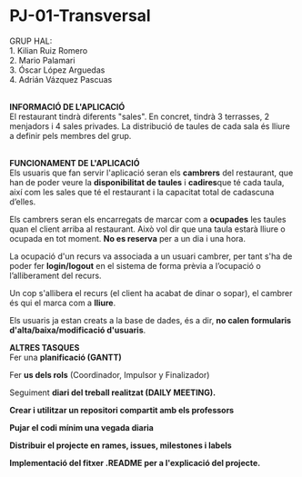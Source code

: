 # PJ-01-Transversal
GRUP HAL:<br>
    1. Kilian Ruiz Romero<br>
    2. Mario Palamari<br>
    3. Óscar López Arguedas<br>
    4. Adrián Vázquez Pascuas<br><br>

<b>INFORMACIÓ DE L'APLICACIÓ</b><br>
El restaurant tindrà diferents "sales". En concret, tindrà 3 terrasses, 2 menjadors i 4 sales privades. La distribució de taules de cada sala és lliure a definir pels membres del grup.<br><br>

<b>FUNCIONAMENT DE L'APLICACIÓ</b><br>
Els usuaris que fan servir l'aplicació seran els <b>cambrers</b> del restaurant, que han de poder veure la <b>disponibilitat de taules</b> i <b>cadires</b>que té cada taula, així com les sales que té el restaurant i la capacitat total de cadascuna d’elles.<br>

Els cambrers seran els encarregats de marcar com a <b>ocupades</b> les taules quan el client arriba al restaurant. Això vol dir que una taula estarà lliure o ocupada en tot moment. <b>No es reserva</b> per a un dia i una hora.<br>

La ocupació d'un recurs va associada a un usuari cambrer, per tant s'ha de poder fer <b>login/logout</b> en el sistema de forma prèvia a l’ocupació o l’alliberament del recurs.<br>

Un cop s'allibera el recurs (el client ha acabat de dinar o sopar), el cambrer és qui el marca com a <b>lliure</b>.<br>

Els usuaris ja estan creats a la base de dades, és a dir, <b>no calen formularis d'alta/baixa/modificació d'usuaris</b>.<br>

<b>ALTRES TASQUES</b><br>
Fer una <b>planificació (GANTT)</b><br>

Fer <b>us dels rols</b> (Coordinador, Impulsor y Finalizador)<br>

Seguiment <b>diari<b> del treball realitzat (DAILY MEETING).<br>

Crear i utilitzar un repositori compartit amb els <b>professors</b><br>

Pujar el codi mínim <b>una vegada</b> diaria<br>

<b>Distribuir el projecte</b> en rames, issues, milestones i labels<br>

Implementació del <b>fitxer .README</b> per a l'explicació del projecte.<br>
